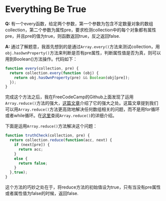 <style>
body {
  padding: 20px 0;
}
</style>

# Everything Be True
<b>Q: </b>有一个every函数，给定两个参数，第一个参数为包含不定数量对象的数组collection，第二个参数为属性pre，要求检测collection中的每个对象都有属性pre，并且pre的值为true，则函数返回true，反之返回false.

<b>A: </b>通过了解题意，我首先想到的是通过`Array.every()`方法来测试collection，用`obj.hasOwnProperty()`方法来判断是否有pre属性，判断属性值是否为真，则可以用到Boolean()方法操作。代码如下：<!-- more -->
``` javascript
function every(collection, pre) {
  return collection.every(function (obj) {
    return obj.hasOwnProperty(pre) && Boolean(obj[pre]);
  });
}
```
完成这个方法之后，我在FreeCodeCamp的Github上面发现了运用`Array.reduce()`方法的强大，[这篇文章](https://github.com/FreeCodeCamp/FreeCodeCamp/wiki/JS-Reduce-Made-Easy)介绍了它的强大之处。这篇文章提到我们可以用`Array.reduce()`方法更高效地解决任何数组相关的问题，而不是用for循环或者while循环。在[这里](https://developer.mozilla.org/en-US/docs/Web/JavaScript/Reference/Global_Objects/Array/Reduce)查阅`Array.reduce()`的详细介绍。

下面是运用`Array.reduce()`方法解决这个问题：
``` javascript
function truthCheck(collection, pre) {
  return collection.reduce(function(acc, next) {
    if (next[pre]) {
      return acc;
    }
    else {
  	  return false;
	}
  },true);
}
```
这个方法的巧妙之处在于，将reduce方法的初始值设为true，只有当没有pre属性或者属性值为false的时候，返回false.
